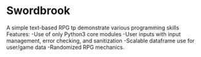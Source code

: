 # Swordbrook
A simple text-based RPG tp demonstrate various programming skills
Features: 
-Use of only Python3 core modules
-User inputs with input management, error checking, and sanitization
-Scalable dataframe use for user/game data
-Randomized RPG mechanics.
